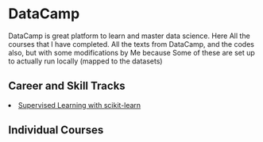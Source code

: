 # DataCamp
DataCamp is great platform to learn and master data science.
Here All the courses that I have completed. 
All the texts from DataCamp, and the codes also, but with some modifications by Me because Some of these are set up to actually run locally (mapped to the datasets)  


## Career and Skill Tracks
<li><a href="">Supervised Learning with scikit-learn</a></li>

## Individual Courses 
